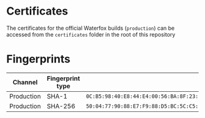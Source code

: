 # Certificates

The certificates for the official Waterfox builds (`production`)
can be accessed from the `certificates` folder in the root of this repository

# Fingerprints

Channel | Fingerprint type | Fingerprint
---|---|---
Production | SHA-1 | `0C:B5:98:40:E8:44:E4:00:56:BA:8F:23:3D:F1:C7:64:A7:DB:45:68`
Production | SHA-256 | `50:04:77:90:88:E7:F9:88:D5:BC:5C:C5:F8:79:8F:EB:F4:F8:CD:08:4A:1B:2A:46:EF:D4:C8:EE:4A:EA:F2:11`
